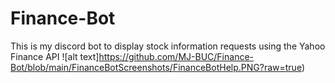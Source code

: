 # Finance-Bot
This is my discord bot to display stock 
information requests using the Yahoo Finance API
![alt text]https://github.com/MJ-BUC/Finance-Bot/blob/main/FinanceBotScreenshots/FinanceBotHelp.PNG?raw=true)
